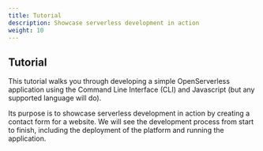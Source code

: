 ```yaml
---
title: Tutorial
description: Showcase serverless development in action
weight: 10
---
```


## Tutorial

This tutorial walks you through developing a simple OpenServerless
application using the Command Line Interface (CLI) and Javascript (but
any supported language will do).

Its purpose is to showcase serverless development in action by creating
a contact form for a website. We will see the development process from
start to finish, including the deployment of the platform and running
the application.

